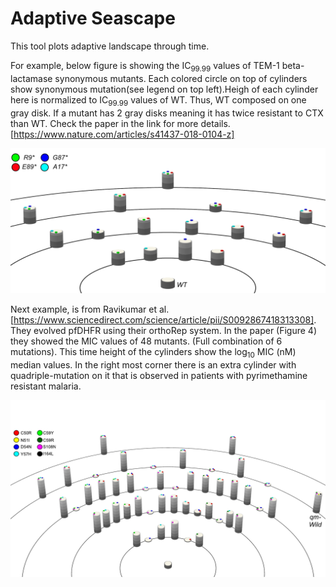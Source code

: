 # Adaptive Seascape
This tool plots adaptive landscape through time.

For example, below figure is showing the IC<sub>99.99</sub> values of TEM-1 beta-lactamase synonymous mutants. Each colored circle on top of cylinders show synonymous mutation(see legend on top left).Heigh of each cylinder here is normalized to IC<sub>99.99</sub> values of WT. Thus, WT composed on one gray disk. If a mutant has 2 gray disks meaning it has twice resistant to CTX than WT. Check the paper in the link for more details. [https://www.nature.com/articles/s41437-018-0104-z]


![alt text](2019-01-16-11-56-50-JAGMdeVisser-2018-Heredity.png)


Next example, is from Ravikumar et al.[https://www.sciencedirect.com/science/article/pii/S0092867418313308]. They evolved pfDHFR using their orthoRep system. In the paper (Figure 4) they showed the MIC values of 48 mutants. (Full combination of 6 mutations). This time height of the cylinders show the log<sub>10</sub> MIC (nM) median values. In the right most corner there is an extra cylinder with quadriple-mutation on it that is observed in patients with pyrimethamine resistant malaria.     

![alt text](2019-01-16-10-59-32-CLiu-2018-Cell-.png)
